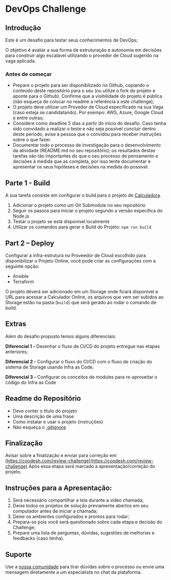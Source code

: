 # DevOps Challenge

## Introdução

Este é um desafio para testar seus conhecimentos de DevOps;

O objetivo é avaliar a sua forma de estruturação e autonomia em decisões para construir algo escalável utilizando o provedor de Cloud sugerido na vaga aplicada.

### Antes de começar

- Prepare o projeto para ser disponibilizado no Github, copiando o conteúdo deste repositório para o seu (ou utilize o fork do projeto e aponte para o Github). Confirme que a visibilidade do projeto é pública (não esqueça de colocar no readme a referência a este challenge);
- O projeto deve utilizar um Provedor de Cloud especificado na sua Vaga (caso esteja se candidatando). Por exempo: AWS, Azure, Google Cloud e entre outras;
- Considere como deadline 5 dias a partir do início do desafio. Caso tenha sido convidado a realizar o teste e não seja possível concluir dentro deste período, avise a pessoa que o convidou para receber instruções sobre o que fazer.
- Documentar todo o processo de investigação para o desenvolvimento da atividade (README.md no seu repositório); os resultados destas tarefas são tão importantes do que o seu processo de pensamento e decisões à medida que as completa, por isso tente documentar e apresentar os seus hipóteses e decisões na medida do possível.

## **Parte 1 - Build**

A sua tarefa consiste em configurar o build para o projeto de [Calculadora](https://github.com/ahfarmer/calculator).

1. Adicionar o projeto como um Git Submodule no seu repositório
2. Seguir os passos para iniciar o projeto segundo a versão especifica do Node.js
3. Testar o projeto se está disponível localmente
4. Utilizar os comandos para gerar o Build do Projeto: `npm run build`

## **Part 2 – Deploy**

Configurar a infra-estrutura no Proveedor de Cloud escolhido para disponibilizar o Projeto Online, você pode criar as configurações com a seguinte opção:

- Ansible
- Terraform

O projeto deverá ser adicionado em um Storage onde ficará disponível a URL para acessar a Calculador Online, os arquivos que vem ser subidos ao Storage estão na pasta (`build`)
que será gerado ao rodar o comando de build. 

## Extras

Além do desafio proposto temos alguns diferenciais:

**Diferencial 1 -** Desenhar o fluxo de CI/CD do projeto entregue nas etapas anteriores;

**Diferencial 2 -** Configurar o fluxo do CI/CD com o fluxo de criação do sistema de Storage usando Infra as Code;

**Diferencial 3 -** Configurar os conceitos de modules para re-aproveitar o código do Infra as Code


## Readme do Repositório

- Deve conter o título do projeto
- Uma descrição de uma frase
- Como instalar e usar o projeto (instruções)
- Não esqueça o [.gitignore](https://www.toptal.com/developers/gitignore)

## Finalização

Avisar sobre a finalização e enviar para correção em: [https://coodesh.com/review-challenge](https://coodesh.com/review-challenge)
Após essa etapa será marcado a apresentação/correção do projeto.

## Instruções para a Apresentação:

1. Será necessário compartilhar a tela durante a vídeo chamada;
2. Deixe todos os projetos de solução previamente abertos em seu computador antes de iniciar a chamada;
3. Deixe os ambientes configurados e prontos para rodar;
4. Prepara-se pois você será questionado sobre cada etapa e decisão do Challenge;
5. Prepare uma lista de perguntas, dúvidas, sugestões de melhorias e feedbacks (caso tenha).

## Suporte

Use a [nossa comunidade](https://discord.com/invite/rdXbEvjsWu) para tirar dúvidas sobre o processo ou envie uma mensagem diretamente a um especialista no chat da plataforma.
